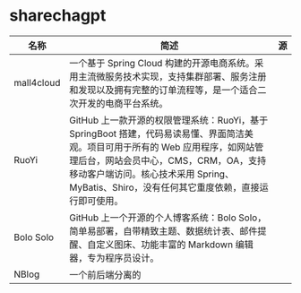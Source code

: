 # sharechagpt

| 名称       | 简述                                                                                                                                                                                                                                                                                                                                                                        | 源 |
|------------|-------------------------------------------------------------------------------------------------------------------------------------------------------------------------------------------------------------------------------------------------------------------------------------------------------------------------------------------------------------------------------|----|
| mall4cloud | 一个基于 Spring Cloud 构建的开源电商系统。采用主流微服务技术实现，支持集群部署、服务注册和发现以及拥有完整的订单流程等，是一个适合二次开发的电商平台系统。                                                                                                                                                                                                                                             |    |
| RuoYi      | GitHub 上一款开源的权限管理系统：RuoYi，基于 SpringBoot 搭建，代码易读易懂、界面简洁美观。项目可用于所有的 Web 应用程序，如网站管理后台，网站会员中心，CMS，CRM，OA，支持移动客户端访问。核心技术采用 Spring、MyBatis、Shiro，没有任何其它重度依赖，直接运行即可使用。                                                                                                                                |    |
| Bolo Solo  | GitHub 上一个开源的个人博客系统：Bolo Solo，简单易部署，自带精致主题、数据统计表、邮件提醒、自定义图床、功能丰富的 Markdown 编辑器，专为程序员设计。                                                                                                                                                                                                                                               |    |
| NBlog      | 一个前后端分离的




